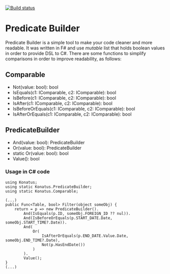 [![Build status](https://ci.appveyor.com/api/projects/status/tp317tsmd1myo32v/branch/master?svg=true)](https://ci.appveyor.com/project/celsomarques/predicate-builder/branch/master)


# Predicate Builder

Predicate Builder is a simple tool to make your code cleaner and more readable. It was written in F# and use _mutable_ list that holds boolean values in order to provide DSL to C#. 
There are some functions to simplify comparisons in order to improve readability, as follows:

## Comparable

* Not(value: bool): bool
* IsEquals(c1: IComparable, c2: IComparable): bool
* IsBefore(c1: IComparable, c2: IComparable): bool
* IsAfter(c1: IComparable, c2: IComparable): bool
* IsBeforeOrEquals(c1: IComparable, c2: IComparable): bool
* IsAfterOrEquals(c1: IComparable, c2: IComparable): bool

## PredicateBuilder

* And(value: bool): PredicateBuilder
* Or(value: bool): PredicateBuilder
* static Or(value: bool): bool
* Value(): bool

### Usage in C# code

```
using Konatus;
using static Konatus.PredicateBuilder;
using static Konatus.Comparable;

(...)
public Func<Table, bool> Filter(object someObj) {
    return = p => new PredicateBuilder().
        And(IsEquals(p.ID, someObj.FOREIGN_ID ?? nul)).
        And(IsBeforeOrEquals(p.START_DATE.Date, someObj.START_TIME?.Date)).
        And(
            Or(
                IsAfterOrEquals(p.END_DATE.Value.Date, someObj.END_TIME?.Date),
                Not(p.HasEndDate())
            )
        ).
        Value();
}
(...)

```
